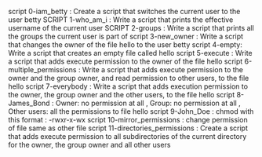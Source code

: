 script 0-iam_betty : Create a script that switches the current user to the user betty
SCRIPT 1-who_am_i : Write a script that prints the effective username of the current user
SCRIPT 2-groups : Write a script that prints all the groups the current user is part of
script 3-new_owner : Write a script that changes the owner of the file hello to the user betty
script 4-empty: Write a script that creates an empty file called hello
script 5-execute : Write a script that adds execute permission to the owner of the file hello
script 6-multiple_permissions : Write a script that adds execute permission to the owner and the group owner, and read permission to other users, to the file hello
script 7-everybody : Write a script that adds execution permission to the owner, the group owner and the other users, to the file hello
script 8-James_Bond : Owner: no permission at all  , Group: no permission at all , Other users: all the permissions  to file hello
script 9-John_Doe :  chmod with this format : -rwxr-x-wx
script 10-mirror_permissions : change permission of file same as other file
script 11-directories_permissions  : Create a script that adds execute permission to all subdirectories of the current directory for the owner, the group owner and all other users


